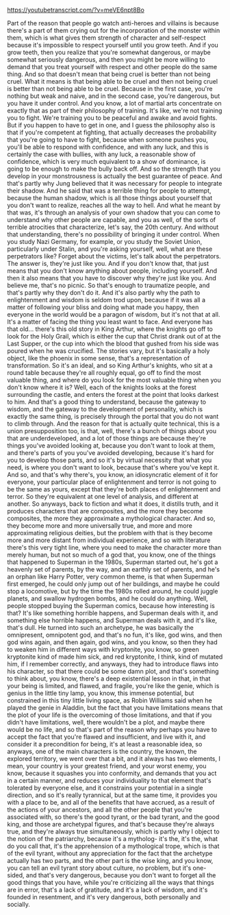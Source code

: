 https://youtubetranscript.com/?v=meVE6npt8Bo

 Part of the reason that people go watch anti-heroes and villains is because there's a part of them crying out for the incorporation of the monster within them, which is what gives them strength of character and self-respect because it's impossible to respect yourself until you grow teeth. And if you grow teeth, then you realize that you're somewhat dangerous, or maybe somewhat seriously dangerous, and then you might be more willing to demand that you treat yourself with respect and other people do the same thing. And so that doesn't mean that being cruel is better than not being cruel. What it means is that being able to be cruel and then not being cruel is better than not being able to be cruel. Because in the first case, you're nothing but weak and naive, and in the second case, you're dangerous, but you have it under control. And you know, a lot of martial arts concentrate on exactly that as part of their philosophy of training. It's like, we're not training you to fight. We're training you to be peaceful and awake and avoid fights. But if you happen to have to get in one, and I guess the philosophy also is that if you're competent at fighting, that actually decreases the probability that you're going to have to fight, because when someone pushes you, you'll be able to respond with confidence, and with any luck, and this is certainly the case with bullies, with any luck, a reasonable show of confidence, which is very much equivalent to a show of dominance, is going to be enough to make the bully back off. And so the strength that you develop in your monstrousness is actually the best guarantee of peace. And that's partly why Jung believed that it was necessary for people to integrate their shadow. And he said that was a terrible thing for people to attempt, because the human shadow, which is all those things about yourself that you don't want to realize, reaches all the way to hell. And what he meant by that was, it's through an analysis of your own shadow that you can come to understand why other people are capable, and you as well, of the sorts of terrible atrocities that characterize, let's say, the 20th century. And without that understanding, there's no possibility of bringing it under control. When you study Nazi Germany, for example, or you study the Soviet Union, particularly under Stalin, and you're asking yourself, well, what are these perpetrators like? Forget about the victims, let's talk about the perpetrators. The answer is, they're just like you. And if you don't know that, that just means that you don't know anything about people, including yourself. And then it also means that you have to discover why they're just like you. And believe me, that's no picnic. So that's enough to traumatize people, and that's partly why they don't do it. And it's also partly why the path to enlightenment and wisdom is seldom trod upon, because if it was all a matter of following your bliss and doing what made you happy, then everyone in the world would be a paragon of wisdom, but it's not that at all. It's a matter of facing the thing you least want to face. And everyone has that old... there's this old story in King Arthur, where the knights go off to look for the Holy Grail, which is either the cup that Christ drank out of at the Last Supper, or the cup into which the blood that gushed from his side was poured when he was crucified. The stories vary, but it's basically a holy object, like the phoenix in some sense, that's a representation of transformation. So it's an ideal, and so King Arthur's knights, who sit at a round table because they're all roughly equal, go off to find the most valuable thing, and where do you look for the most valuable thing when you don't know where it is? Well, each of the knights looks at the forest surrounding the castle, and enters the forest at the point that looks darkest to him. And that's a good thing to understand, because the gateway to wisdom, and the gateway to the development of personality, which is exactly the same thing, is precisely through the portal that you do not want to climb through. And the reason for that is actually quite technical, this is a union presupposition too, is that, well, there's a bunch of things about you that are underdeveloped, and a lot of those things are because they're things you've avoided looking at, because you don't want to look at them, and there's parts of you you've avoided developing, because it's hard for you to develop those parts, and so it's by virtual necessity that what you need, is where you don't want to look, because that's where you've kept it. And so, and that's why there's, you know, an idiosyncratic element of it for everyone, your particular place of enlightenment and terror is not going to be the same as yours, except that they're both places of enlightenment and terror. So they're equivalent at one level of analysis, and different at another. So anyways, back to fiction and what it does, it distills truth, and it produces characters that are composites, and the more they become composites, the more they approximate a mythological character. And so, they become more and more universally true, and more and more approximating religious deities, but the problem with that is they become more and more distant from individual experience, and so with literature there's this very tight line, where you need to make the character more than merely human, but not so much of a god that, you know, one of the things that happened to Superman in the 1980s, Superman started out, he's got a heavenly set of parents, by the way, and an earthly set of parents, and he's an orphan like Harry Potter, very common theme, is that when Superman first emerged, he could only jump out of her buildings, and maybe he could stop a locomotive, but by the time the 1980s rolled around, he could juggle planets, and swallow hydrogen bombs, and he could do anything. Well, people stopped buying the Superman comics, because how interesting is that? It's like something horrible happens, and Superman deals with it, and something else horrible happens, and Superman deals with it, and it's like, that's dull. He turned into such an archetype, he was basically the omnipresent, omnipotent god, and that's no fun, it's like, god wins, and then god wins again, and then again, god wins, and you know, so then they had to weaken him in different ways with kryptonite, you know, so green kryptonite kind of made him sick, and red kryptonite, I think, kind of mutated him, if I remember correctly, and anyways, they had to introduce flaws into his character, so that there could be some damn plot, and that's something to think about, you know, there's a deep existential lesson in that, in that your being is limited, and flawed, and fragile, you're like the genie, which is genius in the little tiny lamp, you know, this immense potential, but constrained in this tiny little living space, as Robin Williams said when he played the genie in Aladdin, but the fact that you have limitations means that the plot of your life is the overcoming of those limitations, and that if you didn't have limitations, well, there wouldn't be a plot, and maybe there would be no life, and so that's part of the reason why perhaps you have to accept the fact that you're flawed and insufficient, and live with it, and consider it a precondition for being, it's at least a reasonable idea, so anyways, one of the main characters is the country, the known, the explored territory, we went over that a bit, and it always has two elements, I mean, your country is your greatest friend, and your worst enemy, you know, because it squashes you into conformity, and demands that you act in a certain manner, and reduces your individuality to that element that's tolerated by everyone else, and it constrains your potential in a single direction, and so it's really tyrannical, but at the same time, it provides you with a place to be, and all of the benefits that have accrued, as a result of the actions of your ancestors, and all the other people that you're associated with, so there's the good tyrant, or the bad tyrant, and the good king, and those are archetypal figures, and that's because they're always true, and they're always true simultaneously, which is partly why I object to the notion of the patriarchy, because it's a mytholog- it's the, it's the, what do you call that, it's the apprehension of a mythological trope, which is that of the evil tyrant, without any appreciation for the fact that the archetype actually has two parts, and the other part is the wise king, and you know, you can tell an evil tyrant story about culture, no problem, but it's one-sided, and that's very dangerous, because you don't want to forget all the good things that you have, while you're criticizing all the ways that things are in error, that's a lack of gratitude, and it's a lack of wisdom, and it's founded in resentment, and it's very dangerous, both personally and socially.